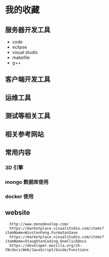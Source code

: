 # 我的收藏

## 服务器开发工具

- code
- eclipse
- visual studio
- makefile
- g++

## 客户端开发工具

## 运维工具

## 测试等相关工具

## 相关参考网站

## 常用内容

### 3D 引擎

### mongo 数据库使用

### docker 使用

## website

```
  http://www.monodevelop.com/
  https://marketplace.visualstudio.com/items?itemName=WinstonFeng.FormatonSave
  https://marketplace.visualstudio.com/items?itemName=StaughtonCoding.OneClickDocs
  https://developer.mozilla.org/zh-CN/docs/Web/JavaScript/Guide/Functions
```
